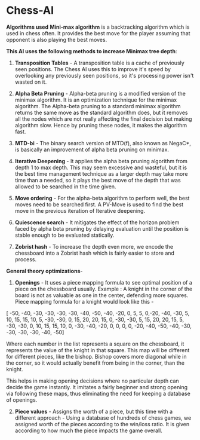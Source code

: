 # Chess-AI

**Algorithms used**
**Mini-max algorithm** is a backtracking algorithm which is used in chess often. It provides the best move for the player assuming that opponent is also playing the best moves. 

**This AI uses the following methods to increase Minimax tree depth**:

1. **Transposition Tables** - A transposition table is a cache of previously seen positions. The Chess AI uses this to improve it's speed by overlooking any previously seen positions, so it's processing power isn't wasted on it.

2. **Alpha Beta Pruning** - Alpha-beta pruning is a modified version of the minimax algorithm. It is an optimization technique for the minimax algorithm. The Alpha-beta pruning to a standard minimax algorithm returns the same move as the standard algorithm does, but it removes all the nodes which are not really affecting the final decision but making algorithm slow. Hence by pruning these nodes, it makes the algorithm fast.

3. **MTD-bi** -  The binary search version of MTD(f), also known as NegaC*, is basically an improvement of alpha beta pruning on minimax.

4. **Iterative Deepening** - It applies the alpha beta pruning algorithm from depth 1 to max depth. This may seem excessive and wasteful, but it is the best time management technique as a larger depth may take more time than a needed, so it plays the best move of the depth that was allowed to be searched in the time given.

5. **Move ordering** - For the alpha-beta algorithm to perform well, the best moves need to be searched first. A PV-Move is used to find the best move in the previous iteration of Iterative deepening.

6. **Quiescence search** - It mitigates the effect of the horizon problem faced by alpha beta pruning by delaying evaluation until the position is stable enough to be evaluated statically.

7. **Zobrist hash** - To increase the depth even more, we encode the chessboard into a Zobrist hash which is fairly easier to store and process. 


**General theory optimizations**-

1. **Openings** - It uses a piece mapping formula to see optimal position of a piece on the chessboard usually. Example : A knight in the corner of the board is not as valuable as one in the center, defending more squares. Piece mapping formula for a knight would look like this -

[
    -50, -40, -30, -30, -30, -30, -40, -50,
    -40, -20,    0,  5,   5,   0,-20,  -40,
    -30,   5,   10, 15,  15,  10,  5,  -30,
    -30,   0,   15, 20,  20,  15,  0,  -30,
    -30,   5,   15, 20,  20,  15,  5,  -30,
    -30,   0,   10, 15,  15,  10,   0, -30,
    -40, -20,    0,  0,   0,   0, -20, -40,
    -50, -40, -30, -30, -30, -30, -40, -50]

Where each number in the list represents a square on the chessboard, it represents the value of the knight in that square.
This map will be different for different pieces, like the bishop. Bishop covers more diagonal while in the corner, so it would actually benefit from being in the corner, than the knight.

This helps in making opening decisions where no particular depth can decide the game instantly. It imitates a fairly beginner and strong opening via following these maps, thus eliminating the need for keeping a database of openings.

2. **Piece values** - Assigns the worth of a piece, but this time with a different approach - 
Using a database of hundreds of chess games, we assigned worth of the pieces according to the win/loss ratio. It is given according to how much the piece impacts the game overall.
